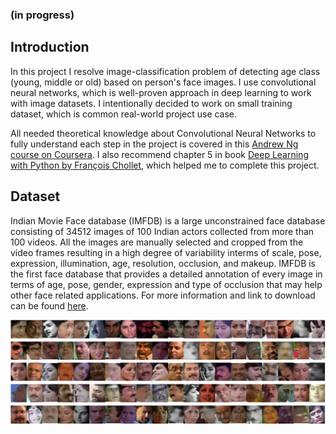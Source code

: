 ### (in progress)

## Introduction

In this project I resolve image-classification problem of detecting age class (young, middle or old) based on person's face images. I use convolutional neural networks, which is well-proven approach in deep learning to work with image datasets.
I intentionally decided to work on small training dataset, which is common real-world project use case.

All needed theoretical knowledge about Convolutional Neural Networks to fully understand each step in the project is covered in this [Andrew Ng course on Coursera](https://www.coursera.org/learn/convolutional-neural-networks/home/welcome). I also recommend chapter 5 in book [Deep Learning with Python by François Chollet](https://www.manning.com/books/deep-learning-with-python), which helped me to complete this project.  

## Dataset

Indian Movie Face database (IMFDB) is a large unconstrained face database consisting of 34512 images of 100 Indian actors collected from more than 100 videos. All the images are manually selected and cropped from the video frames resulting in a high degree of variability interms of scale, pose, expression, illumination, age, resolution, occlusion, and makeup. IMFDB is the first face database that provides a detailed annotation of every image in terms of age, pose, gender, expression and type of occlusion that may help other face related applications. For more information and link to download can be found [here](http://cvit.iiit.ac.in/projects/IMFDB/). 

<img src="images/dataset_intro.PNG" width="900">
